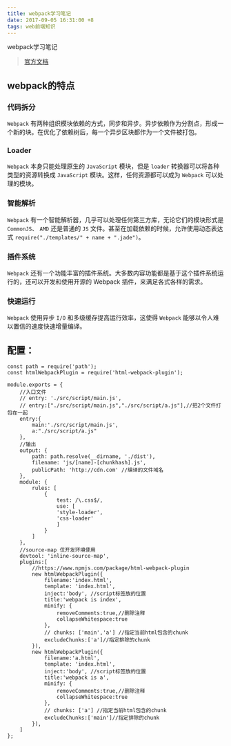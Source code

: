 ```yaml
---
title: webpack学习笔记
date: 2017-09-05 16:31:00 +8
tags: web前端知识
---
```

webpack学习笔记
<!-- more -->

>[官方文档](https://doc.webpack-china.org/guides/getting-started/)

## webpack的特点

### 代码拆分

`Webpack` 有两种组织模块依赖的方式，同步和异步。异步依赖作为分割点，形成一个新的块。在优化了依赖树后，每一个异步区块都作为一个文件被打包。

### Loader

`Webpack` 本身只能处理原生的 `JavaScript` 模块，但是 `loader` 转换器可以将各种类型的资源转换成 `JavaScript` 模块。这样，任何资源都可以成为 `Webpack` 可以处理的模块。

### 智能解析

`Webpack` 有一个智能解析器，几乎可以处理任何第三方库，无论它们的模块形式是 `CommonJS`、 `AMD` 还是普通的 `JS` 文件。甚至在加载依赖的时候，允许使用动态表达式 `require("./templates/" + name + ".jade")`。

### 插件系统

`Webpack` 还有一个功能丰富的插件系统。大多数内容功能都是基于这个插件系统运行的，还可以开发和使用开源的 Webpack 插件，来满足各式各样的需求。

### 快速运行

`Webpack` 使用异步 `I/O` 和多级缓存提高运行效率，这使得 `Webpack` 能够以令人难以置信的速度快速增量编译。


## 配置：
```
const path = require('path');
const htmlWebpackPlugin = require('html-webpack-plugin');

module.exports = {
    //入口文件
    // entry: './src/script/main.js',
    // entry:["./src/script/main.js","./src/script/a.js"],//把2个文件打包在一起
    entry:{
        main:'./src/script/main.js',
        a:"./src/script/a.js"
    },
    //输出
    output: {
        path: path.resolve(__dirname, './dist'),
        filename: 'js/[name]-[chunkhash].js',
        publicPath: 'http://cdn.com' //编译的文件域名
    },
    module: {
        rules: [
            {
                test: /\.css$/,
                use: [
                'style-loader',
                'css-loader'
                ]
            }
        ]
    },
    //source-map 仅开发环境使用
    devtool: 'inline-source-map',
    plugins:[
        //https://www.npmjs.com/package/html-webpack-plugin
        new htmlWebpackPlugin({
            filename:'index.html',
            template: 'index.html',
            inject:'body', //script标签放的位置
            title:'webpack is index',
            minify: {
                removeComments:true,//删除注释
                collapseWhitespace:true
            },
            // chunks: ['main','a'] //指定当前html包含的chunk
            excludeChunks:['a']//指定排除的chunk
        }),
        new htmlWebpackPlugin({
            filename:'a.html',
            template: 'index.html',
            inject:'body', //script标签放的位置
            title:'webpack is a',
            minify: {
                removeComments:true,//删除注释
                collapseWhitespace:true
            },
            // chunks: ['a'] //指定当前html包含的chunk
            excludeChunks:['main']//指定排除的chunk
        }),
    ]
};
```
